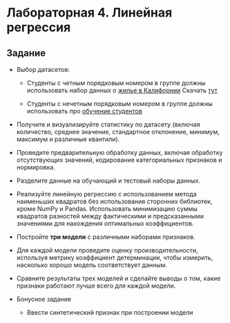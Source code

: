 # Лабораторная 4. Линейная регрессия

## Задание

- Выбор датасетов:
    - Студенты с четным порядковым номером в группе должны использовать набор
      данных о [жилье в
      Калифорнии](https://developers.google.com/machine-learning/crash-course/california-housing-data-description?hl=ru)
      Скачать
      [тут](https://download.mlcc.google.com/mledu-datasets/california_housing_train.csv)

    - Студенты с нечетным порядковым номером в группе должны использовать про
      [обучение
      студентов](https://www.kaggle.com/datasets/nikhil7280/student-performance-multiple-linear-regression)

- Получите и визуализируйте статистику по датасету (включая количество, среднее
  значение, стандартное отклонение, минимум, максимум и различные квантили).

- Проведите предварительную обработку данных, включая обработку отсутствующих
  значений, кодирование категориальных признаков и нормировка.

- Разделите данные на обучающий и тестовый наборы данных.

- Реализуйте линейную регрессию с использованием метода наименьших квадратов
  без использования сторонних библиотек, кроме NumPy и Pandas. Использовать
  минимизацию суммы квадратов разностей между фактическими и предсказанными
  значениями для нахождения оптимальных коэффициентов.

- Постройте **три модели** с различными наборами признаков.

- Для каждой модели проведите оценку производительности, используя метрику
  коэффициент детерминации, чтобы измерить, насколько хорошо модель
  соответствует данным.

- Сравните результаты трех моделей и сделайте выводы о том, какие признаки
  работают лучше всего для каждой модели.

- Бонусное задание
    - Ввести синтетический признак при построении модели
